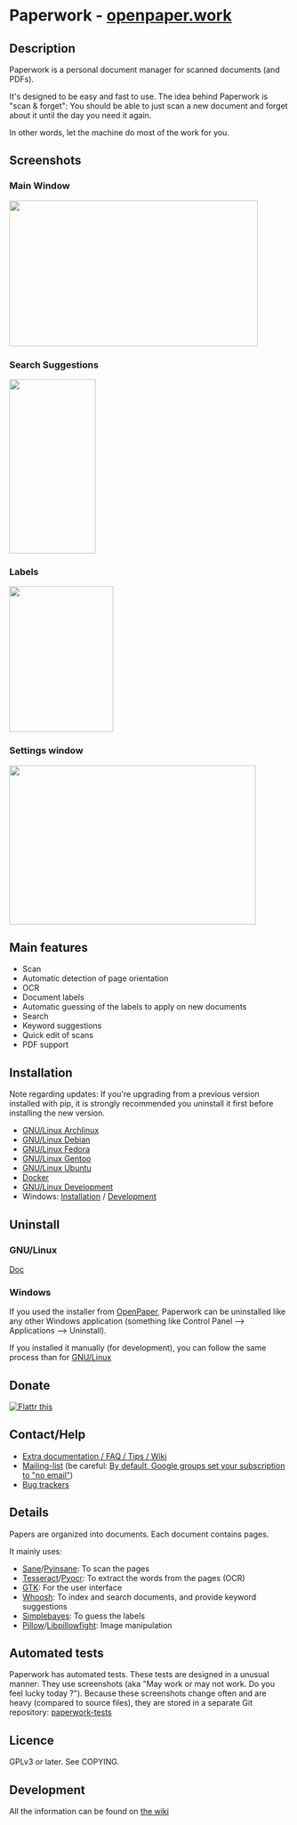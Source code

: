 # Paperwork - [openpaper.work](https://openpaper.work/)


## Description

Paperwork is a personal document manager for scanned documents (and PDFs).

It's designed to be easy and fast to use. The idea behind Paperwork
is "scan & forget": You should be able to just scan a new document and
forget about it until the day you need it again.

In other words, let the machine do most of the work for you.


## Screenshots

### Main Window

<a href="http://youtu.be/RMazTTM6ltg">
  <img src="https://raw.github.com/jflesch/paperwork-screenshots/master/0.3/main_window.png" width="447" height="262" />
</a>


### Search Suggestions

<a href="https://raw.github.com/jflesch/paperwork-screenshots/master/0.3/suggestions.png">
  <img src="https://raw.github.com/jflesch/paperwork-screenshots/master/0.3/suggestions.png" width="155" height="313" />
</a>


### Labels

<a href="https://raw.github.com/jflesch/paperwork-screenshots/master/0.3/multiple_labels.png">
  <img src="https://raw.github.com/jflesch/paperwork-screenshots/master/0.3/multiple_labels.png" width="187" height="262" />
</a>


### Settings window

<a href="https://raw.github.com/jflesch/paperwork-screenshots/master/0.3/settings.png">
  <img src="https://raw.github.com/jflesch/paperwork-screenshots/master/0.3/settings.png" width="443" height="286" />
</a>


## Main features

* Scan
* Automatic detection of page orientation
* OCR
* Document labels
* Automatic guessing of the labels to apply on new documents
* Search
* Keyword suggestions
* Quick edit of scans
* PDF support


## Installation

Note regarding updates:
If you're upgrading from a previous version installed with pip, it is strongly recommended you uninstall
it first before installing the new version.

* [GNU/Linux Archlinux](doc/install.archlinux.markdown)
* [GNU/Linux Debian](doc/install.debian.markdown)
* [GNU/Linux Fedora](doc/install.fedora.markdown)
* [GNU/Linux Gentoo](doc/install.gentoo.markdown)
* [GNU/Linux Ubuntu](doc/install.debian.markdown)
* [Docker](doc/install.docker.markdown)
* [GNU/Linux Development](doc/install.devel.markdown)
* Windows: [Installation](https://openpaper.work) / [Development](doc/devel.windows.markdown)


## Uninstall

### GNU/Linux

[Doc](doc/uninstall.linux.markdown)

### Windows

If you used the installer from [OpenPaper](https://openpaper.work), Paperwork can be uninstalled like any
other Windows application (something like Control Panel --> Applications --> Uninstall).

If you installed it manually (for development), you can follow the same process than for
[GNU/Linux](doc/uninstall.linux.markdown)


## Donate

<a href="https://flattr.com/submit/auto?fid=0ywr1d&url=https%3A%2F%2Fopenpaper.work">
<img src="https://button.flattr.com/flattr-badge-large.png" alt="Flattr this" title="Flattr this" border="0">
</a>


## Contact/Help

* [Extra documentation / FAQ / Tips / Wiki](https://github.com/jflesch/paperwork/wiki)
* [Mailing-list](https://github.com/jflesch/paperwork/wiki/Contact#mailing-list) (be careful: [By default, Google groups set your subscription to "no email"](https://productforums.google.com/forum/#!topic/apps/3OUlPmzKCi8))
* [Bug trackers](https://github.com/jflesch/paperwork/wiki/Contact#bug-trackers)


## Details

Papers are organized into documents. Each document contains pages.

It mainly uses:

* [Sane](http://www.sane-project.org/)/[Pyinsane](https://github.com/jflesch/pyinsane/#readme): To scan the pages
* [Tesseract](https://github.com/tesseract-ocr)/[Pyocr](https://github.com/jflesch/pyocr/#readme): To extract the words from the pages (OCR)
* [GTK](http://www.gtk.org/): For the user interface
* [Whoosh](https://pypi.python.org/pypi/Whoosh/): To index and search documents, and provide keyword suggestions
* [Simplebayes](https://pypi.python.org/pypi/simplebayes/): To guess the labels
* [Pillow](https://pypi.python.org/pypi/Pillow/)/[Libpillowfight](https://github.com/jflesch/libpillowfight#readme): Image manipulation


## Automated tests

Paperwork has automated tests. These tests are designed in a unusual manner:
They use screenshots (aka "May work or may not work. Do you feel lucky today ?").
Because these screenshots change often and are heavy (compared to source files),
they are stored in a separate Git repository:
[paperwork-tests](https://github.com/jflesch/paperwork-tests#readme)


## Licence

GPLv3 or later. See COPYING.


## Development

All the information can be found on [the wiki](https://github.com/jflesch/paperwork/wiki#for-developers)
